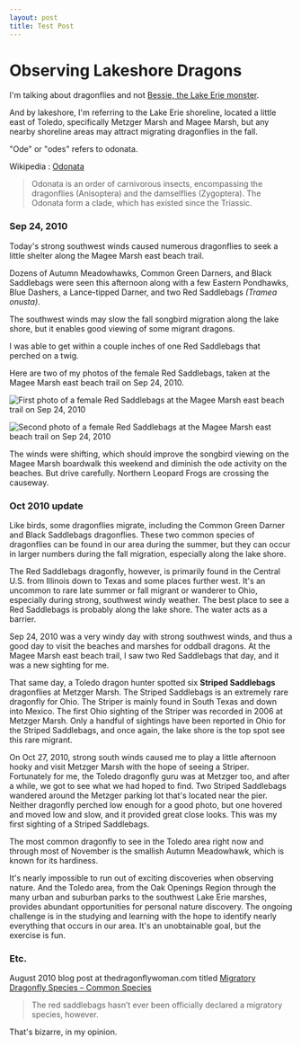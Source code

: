```yaml
---
layout: post
title: Test Post
---
```


# Observing Lakeshore Dragons

<!-- dir : 2010/09/24 -->

I'm talking about dragonflies and not [Bessie, the Lake Erie monster](https://en.wikipedia.org/wiki/Bessie_(lake_monster)). 

And by lakeshore, I'm referring to the Lake Erie shoreline, located a little east of Toledo, specifically Metzger Marsh and Magee Marsh, but any nearby shoreline areas may attract migrating dragonflies in the fall.

"Ode" or "odes" refers to odonata.

Wikipedia : [Odonata](https://en.wikipedia.org/wiki/Odonata)

> Odonata is an order of carnivorous insects, encompassing the dragonflies (Anisoptera) and the damselflies (Zygoptera). The Odonata form a clade, which has existed since the Triassic.


### Sep 24, 2010

Today's strong southwest winds caused numerous dragonflies to seek a little shelter along the Magee Marsh east beach trail. 

Dozens of Autumn Meadowhawks, Common Green Darners, and Black Saddlebags were seen this afternoon along with a few Eastern Pondhawks, Blue Dashers, a Lance-tipped Darner, and two Red Saddlebags *(Tramea onusta)*. 

The southwest winds may slow the fall songbird migration along the lake shore, but it enables good viewing of some migrant dragons.

I was able to get within a couple inches of one Red Saddlebags that perched on a twig. 

Here are two of my photos of the female Red Saddlebags, taken at the Magee Marsh east beach trail on Sep 24, 2010.

![First photo of a female Red Saddlebags at the Magee Marsh east beach trail on Sep 24, 2010](https://c1.staticflickr.com/9/8137/28725076023_4ab3c4c3e8_o.jpg)


![Second photo of a female Red Saddlebags at the Magee Marsh east beach trail on Sep 24, 2010](https://c1.staticflickr.com/9/8278/28725075773_04074154b2_o.jpg)

The winds were shifting, which should improve the songbird viewing on the Magee Marsh boardwalk this weekend and diminish the ode activity on the beaches. But drive carefully. Northern Leopard Frogs are crossing the causeway.


### Oct 2010 update

Like birds, some dragonflies migrate, including the Common Green Darner and Black Saddlebags dragonflies. These two common species of dragonflies can be found in our area during the summer, but they can occur in larger numbers during the fall migration, especially along the lake shore. 

The Red Saddlebags dragonfly, however, is primarily found in the Central U.S. from Illinois down to Texas and some places further west. It's an uncommon to rare late summer or fall migrant or wanderer to Ohio, especially during strong, southwest windy weather. The best place to see a Red Saddlebags is probably along the lake shore. The water acts as a barrier.

Sep 24, 2010 was a very windy day with strong southwest winds, and thus a good day to visit the beaches and marshes for oddball dragons. At the Magee Marsh east beach trail, I saw two Red Saddlebags that day, and it was a new sighting for me.

That same day, a Toledo dragon hunter spotted six **Striped Saddlebags** dragonflies at Metzger Marsh. The Striped Saddlebags is an extremely rare dragonfly for Ohio. The Striper is mainly found in South Texas and down into Mexico. The first Ohio sighting of the Striper was recorded in 2006 at Metzger Marsh. Only a handful of sightings have been reported in Ohio for the Striped Saddlebags, and once again, the lake shore is the top spot see this rare migrant.

On Oct 27, 2010, strong south winds caused me to play a little afternoon hooky and visit Metzger Marsh with the hope of seeing a Striper. Fortunately for me, the Toledo dragonfly guru was at Metzger too, and after a while, we got to see what we had hoped to find. Two Striped Saddlebags wandered around the Metzger parking lot that's located near the pier. Neither dragonfly perched low enough for a good photo, but one hovered and moved low and slow, and it provided great close looks. This was my first sighting of a Striped Saddlebags.

The most common dragonfly to see in the Toledo area right now and through most of November is the smallish Autumn Meadowhawk, which is known for its hardiness.

It's nearly impossible to run out of exciting discoveries when observing nature. And the Toledo area, from the Oak Openings Region through the many urban and suburban parks to the southwest Lake Erie marshes, provides abundant opportunities for personal nature discovery. The ongoing challenge is in the studying and learning with the hope to identify nearly everything that occurs in our area. It's an unobtainable goal, but the exercise is fun.


### Etc.

August 2010 blog post at thedragonflywoman.com titled [Migratory Dragonfly Species – Common Species](https://thedragonflywoman.com/2010/08/24/commonmigratorydragonflies)

> The red saddlebags hasn’t ever been officially declared a migratory species, however.

That's bizarre, in my opinion.

